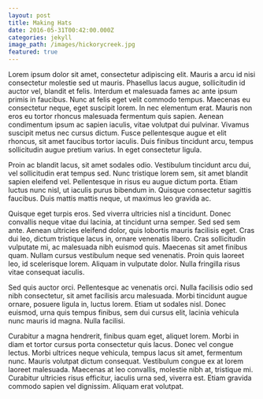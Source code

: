 ```yaml
---
layout: post
title: Making Hats
date: 2016-05-31T00:42:00.000Z
categories: jekyll
image_path: /images/hickorycreek.jpg
featured: true
---
```



Lorem ipsum dolor sit amet, consectetur adipiscing elit. Mauris a arcu id nisi consectetur molestie sed ut mauris. Phasellus lacus augue, sollicitudin id auctor vel, blandit et felis. Interdum et malesuada fames ac ante ipsum primis in faucibus. Nunc at felis eget velit commodo tempus. Maecenas eu consectetur neque, eget suscipit lorem. In nec elementum erat. Mauris non eros eu tortor rhoncus malesuada fermentum quis sapien. Aenean condimentum ipsum ac sapien iaculis, vitae volutpat dui pulvinar. Vivamus suscipit metus nec cursus dictum. Fusce pellentesque augue et elit rhoncus, sit amet faucibus tortor iaculis. Duis finibus tincidunt arcu, tempus sollicitudin augue pretium varius. In eget consectetur ligula.

Proin ac blandit lacus, sit amet sodales odio. Vestibulum tincidunt arcu dui, vel sollicitudin erat tempus sed. Nunc tristique lorem sem, sit amet blandit sapien eleifend vel. Pellentesque in risus eu augue dictum porta. Etiam luctus nunc nisl, ut iaculis purus bibendum in. Quisque consectetur sagittis faucibus. Duis mattis mattis neque, ut maximus leo gravida ac.

Quisque eget turpis eros. Sed viverra ultricies nisl a tincidunt. Donec convallis neque vitae dui lacinia, at tincidunt urna semper. Sed sed sem ante. Aenean ultricies eleifend dolor, quis lobortis mauris facilisis eget. Cras dui leo, dictum tristique lacus in, ornare venenatis libero. Cras sollicitudin vulputate mi, ac malesuada nibh euismod quis. Maecenas sit amet finibus quam. Nullam cursus vestibulum neque sed venenatis. Proin quis laoreet leo, id scelerisque lorem. Aliquam in vulputate dolor. Nulla fringilla risus vitae consequat iaculis.

Sed quis auctor orci. Pellentesque ac venenatis orci. Nulla facilisis odio sed nibh consectetur, sit amet facilisis arcu malesuada. Morbi tincidunt augue ornare, posuere ligula in, luctus lorem. Etiam ut sodales nisl. Donec euismod, urna quis tempus finibus, sem dui cursus elit, lacinia vehicula nunc mauris id magna. Nulla facilisi.

Curabitur a magna hendrerit, finibus quam eget, aliquet lorem. Morbi in diam et tortor cursus porta consectetur quis lacus. Donec vel congue lectus. Morbi ultrices neque vehicula, tempus lacus sit amet, fermentum nunc. Mauris volutpat dictum consequat. Vestibulum congue ex at lorem laoreet malesuada. Maecenas at leo convallis, molestie nibh at, tristique mi. Curabitur ultricies risus efficitur, iaculis urna sed, viverra est. Etiam gravida commodo sapien vel dignissim. Aliquam erat volutpat.
